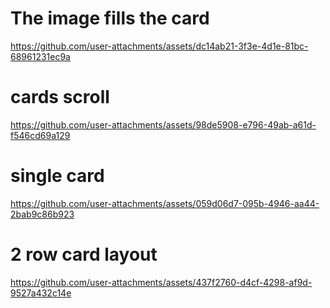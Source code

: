 # The image fills the card

https://github.com/user-attachments/assets/dc14ab21-3f3e-4d1e-81bc-68961231ec9a

# cards scroll 

https://github.com/user-attachments/assets/98de5908-e796-49ab-a61d-f546cd69a129

# single card

https://github.com/user-attachments/assets/059d06d7-095b-4946-aa44-2bab9c86b923

# 2 row card layout

https://github.com/user-attachments/assets/437f2760-d4cf-4298-af9d-9527a432c14e
